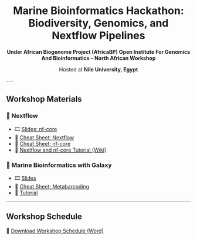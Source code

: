 <h1 align="center">Marine Bioinformatics Hackathon: Biodiversity, Genomics, and Nextflow Pipelines</h1>

<p align="center"><b>Under African Biogenome Project (AfricaBP) Open Institute For Genomics And Bioinformatics – North African Workshop</b></p>

<p align="center">Hosted at <b>Nile University, Egypt</b></p>
---

## Workshop Materials

### 📂 Nextflow
- 🎞️ [Slides: nf-core](materials/nextflow/slides/nf-core.pptx)  
- 📑 [Cheat Sheet: Nextflow](materials/nextflow/cheatsheets/nextflow_cheatsheet.pdf)  
- 📑 [Cheat Sheet: nf-core](materials/nextflow/cheatsheets/nf-core_cheatsheet.pdf)  
- 📝 [Nextflow and nf-core Tutorial (Wiki)](../../wiki/Nextflow-and-nf‐core-tutorial)  

### 📂 Marine Bioinformatics with Galaxy
- 🎞️ [Slides](materials/galaxy/slides/Introduction%20to%20Galaxy.pdf)  
- 📑 [Cheat Sheet: Metabarcoding](materials/galaxy/cheatsheets/galaxy_metabarcoding.pdf)
- 📝 [Tutorial](materials/galaxy/tutorial/galaxy_tutorial.md)



---

## Workshop Schedule
📄 [Download Workshop Schedule (Word)](AfricaBP%20workshop%20Agenda_25.docx)



